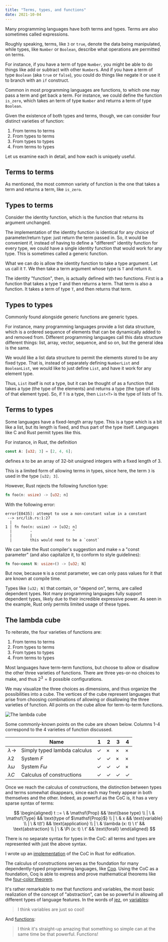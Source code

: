```yaml
---
title: "Terms, types, and functions"
date: 2021-10-04
---
```


Many programming languages have both terms and types. Terms are also sometimes
called expressions.

Roughly speaking, terms, like `3` or `true`, denote the data being manipulated,
while types, like `Number` or `Boolean`, describe what operations are permitted
on terms.

For instance, if you have a term of type `Number`, you might be able to do
things like add or subtract with other `Number`s. And if you have a term of type
`Boolean` (aka `true` or `false`), you could do things like negate it or use it
to branch with an `if` construct.

Common in most programming languages are functions, to which one may pass a term
and get back a term. For instance, we could define the function `is_zero`, which
takes an term of type `Number` and returns a term of type `Boolean`.

Given the existence of both types and terms, though, we can consider four
distinct varieties of function:

1. From terms to terms
1. From types to terms
1. From types to types
1. From terms to types

Let us examine each in detail, and how each is uniquely useful.

## Terms to terms

As mentioned, the most common variety of function is the one that takes a term
and returns a term, like `is_zero`.

## Types to terms

Consider the identity function, which is the function that returns its argument
unchanged.

The implementation of the identity function is identical for any choice of
parameter/return type: just return the term passed in. So, it would be
convenient if, instead of having to define a "different" identity function for
every type, we could have a single identity function that would work for any
type. This is sometimes called a generic function.

What we can do is allow the identity function to take a type argument. Let us
call it `T`. We then take a term argument whose type is `T` and return it.

The identity "function", then, is actually defined with two functions. First is
a function that takes a type `T` and then returns a term. That term is also a
function. It takes a term of type `T`, and then returns that term.

## Types to types

Commonly found alongside generic functions are generic types.

For instance, many programming languages provide a list data structure, which is
a ordered sequence of elements that can be dynamically added to and removed
from. Different programming languages call this data structure different things:
list, array, vector, sequence, and so on, but the general idea is the same.

We would like a list data structure to permit the elements stored to be any
fixed type. That is, instead of separately defining `NumberList` and
`BooleanList`, we would like to just define `List`, and have it work for any
element type.

Thus, `List` itself is not a type, but it can be thought of as a function that
takes a type (the type of the elements) and returns a type (the type of lists of
that element type). So, if `T` is a type, then `List<T>` is the type of lists of
`T`s.

## Terms to types

Some languages have a fixed-length array type. This is a type which is a bit
like a list, but its length is fixed, and thus part of the type itself.
Languages like C and Rust permit types like this.

For instance, in Rust, the definition

```rs
const A: [u32; 3] = [2, 4, 6];
```

defines `A` to be an array of 32-bit unsigned integers with a fixed length of 3.

This is a limited form of allowing terms in types, since here, the term `3` is
used in the type `[u32; 3]`.

However, Rust rejects the following function type:

```rs
fn foo(n: usize) -> [u32; n]
```

With the following error:

```text
error[E0435]: attempt to use a non-constant value in a constant
 --> src/lib.rs:1:27
  |
1 | fn foo(n: usize) -> [u32; n]
  |        -                  ^
  |        |
  |        this would need to be a `const`
```

We can take the Rust compiler's suggestion and make `n` a "const parameter" (and
also capitalize it, to conform to style guidelines):

```rs
fn foo<const N: usize>() -> [u32; N]
```

But now, because `N` is a const parameter, we can only pass values for it that
are known at compile time.

Types like `[u32; N]` that contain, or "depend on", terms, are called dependent
types. Not many programming languages fully support dependent types, likely due
to their incredible expressive power. As seen in the example, Rust only permits
limited usage of these types.

## The lambda cube

To reiterate, the four varieties of functions are:

1. From terms to terms
1. From types to terms
1. From types to types
1. From terms to types

Most languages have term-term functions, but choose to allow or disallow the
other three varieties of functions. There are three yes-or-no choices to make,
and thus $2^3 = 8$ possible configurations.

We may visualize the three choices as dimensions, and thus organize the
possibilities into a cube. The vertices of the cube represent languages that
arise from choosing combinations of allowing or disallowing the three varieties
of function. All points on the cube allow for term-to-term functions.

![The lambda cube](/img/lambda-cube.png)

Some commonly-known points on the cube are shown below. Columns 1-4 correspond
to the 4 varieties of function discussed.

|                        | Name                         | 1   | 2   | 3   | 4   |
| ---------------------- | ---------------------------- | --- | --- | --- | --- |
| $\lambda\!\rightarrow$ | Simply typed lambda calculus | ✓   | ×   | ×   | ×   |
| $\lambda 2$            | System $F$                   | ✓   | ✓   | ×   | ×   |
| $\lambda \omega$       | System $F\omega$             | ✓   | ✓   | ✓   | ×   |
| $\lambda C$            | Calculus of constructions    | ✓   | ✓   | ✓   | ✓   |

Once we reach the calculus of constructions, the distinction between types and
terms somewhat disappears, since each may freely appear in both themselves and
the other. Indeed, as powerful as the CoC is, it has a very sparse syntax of
terms:

$$
\begin{aligned}
t
::=  \ & \mathsf{Prop} && \text{base type}
\\ | \ & \mathsf{Type} && \text{type of $\mathsf{Prop}$}
\\ | \ & x && \text{variable}
\\ | \ & t(t') && \text{application}
\\ | \ & \lambda (x: t) \ t' && \text{abstraction}
\\ | \ & \Pi (x: t) \ t' && \text{forall}
\end{aligned}
$$

There is no separate syntax for types in the CoC: all terms and types are
represented with just the above syntax.

I wrote up an [implementation][coc-rust] of the CoC in Rust for edification.

The calculus of constructions serves as the foundation for many
dependently-typed programming languages, like [Coq][coq]. Using the CoC as a
foundation, Coq is able to express and prove mathematical theorems like the
[four-color theorem][four-c].

It's rather remarkable to me that functions and variables, the most basic
realization of the concept of "abstraction", can be so powerful in allowing all
different types of language features. In the words of [jez][], on
[variables][var]:

> I think variables are just so cool!

And [functions][fun]:

> I think it's straight-up amazing that something so simple can at the same time
> be that powerful. Functions!

[coq]: https://coq.inria.fr
[coc-rust]: https://github.com/azdavis/coc
[four-c]: https://github.com/math-comp/fourcolor
[jez]: https://jez.io
[var]: https://blog.jez.io/variables-and-binding
[fun]: https://blog.jez.io/system-f-param
